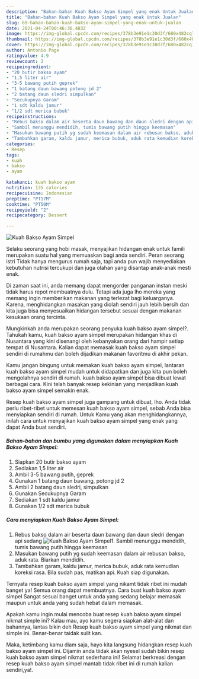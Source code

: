 ```yaml
---
description: "Bahan-bahan Kuah Bakso Ayam Simpel yang enak Untuk Jualan"
title: "Bahan-bahan Kuah Bakso Ayam Simpel yang enak Untuk Jualan"
slug: 69-bahan-bahan-kuah-bakso-ayam-simpel-yang-enak-untuk-jualan
date: 2021-04-24T00:46:36.483Z
image: https://img-global.cpcdn.com/recipes/378b3e91e1c30d3f/680x482cq70/kuah-bakso-ayam-simpel-foto-resep-utama.jpg
thumbnail: https://img-global.cpcdn.com/recipes/378b3e91e1c30d3f/680x482cq70/kuah-bakso-ayam-simpel-foto-resep-utama.jpg
cover: https://img-global.cpcdn.com/recipes/378b3e91e1c30d3f/680x482cq70/kuah-bakso-ayam-simpel-foto-resep-utama.jpg
author: Antonio Page
ratingvalue: 4.9
reviewcount: 3
recipeingredient:
- "20 butir bakso ayam"
- "1,5 liter air"
- "3-5 bawang putih geprek"
- "1 batang daun bawang potong jd 2"
- "2 batang daun sledri simpulkan"
- "Secukupnya Garam"
- "1 sdt kaldu jamur"
- "1/2 sdt merica bubuk"
recipeinstructions:
- "Rebus bakso dalam air beserta daun bawang dan daun sledri dengan api sedang"
- "Sambil menunggu mendidih, tumis bawang putih hingga keemasan"
- "Masukan bawang putih yg sudah keemasan dalam air rebusan bakso, aduk rata. Biarkan mendidih."
- "Tambahkan garam, kaldu jamur, merica bubuk, aduk rata kemudian koreksi rasa. Bila sudah pas, matikan api. Kuah siap digunakan."
categories:
- Resep
tags:
- kuah
- bakso
- ayam

katakunci: kuah bakso ayam 
nutrition: 135 calories
recipecuisine: Indonesian
preptime: "PT17M"
cooktime: "PT50M"
recipeyield: "2"
recipecategory: Dessert

---
```



![Kuah Bakso Ayam Simpel](https://img-global.cpcdn.com/recipes/378b3e91e1c30d3f/680x482cq70/kuah-bakso-ayam-simpel-foto-resep-utama.jpg)

Selaku seorang yang hobi masak, menyajikan hidangan enak untuk famili merupakan suatu hal yang memuaskan bagi anda sendiri. Peran seorang istri Tidak hanya mengurus rumah saja, tapi anda pun wajib menyediakan kebutuhan nutrisi tercukupi dan juga olahan yang disantap anak-anak mesti enak.

Di zaman  saat ini, anda memang dapat mengorder panganan instan meski tidak harus repot membuatnya dulu. Tetapi ada juga lho mereka yang memang ingin memberikan makanan yang terlezat bagi keluarganya. Karena, menghidangkan masakan yang diolah sendiri jauh lebih bersih dan kita juga bisa menyesuaikan hidangan tersebut sesuai dengan makanan kesukaan orang tercinta. 



Mungkinkah anda merupakan seorang penyuka kuah bakso ayam simpel?. Tahukah kamu, kuah bakso ayam simpel merupakan hidangan khas di Nusantara yang kini disenangi oleh kebanyakan orang dari hampir setiap tempat di Nusantara. Kalian dapat memasak kuah bakso ayam simpel sendiri di rumahmu dan boleh dijadikan makanan favoritmu di akhir pekan.

Kamu jangan bingung untuk memakan kuah bakso ayam simpel, lantaran kuah bakso ayam simpel mudah untuk didapatkan dan juga kita pun boleh mengolahnya sendiri di rumah. kuah bakso ayam simpel bisa dibuat lewat berbagai cara. Kini telah banyak resep kekinian yang menjadikan kuah bakso ayam simpel semakin enak.

Resep kuah bakso ayam simpel juga gampang untuk dibuat, lho. Anda tidak perlu ribet-ribet untuk memesan kuah bakso ayam simpel, sebab Anda bisa menyiapkan sendiri di rumah. Untuk Kamu yang akan menghidangkannya, inilah cara untuk menyajikan kuah bakso ayam simpel yang enak yang dapat Anda buat sendiri.

<!--inarticleads1-->

##### Bahan-bahan dan bumbu yang digunakan dalam menyiapkan Kuah Bakso Ayam Simpel:

1. Siapkan 20 butir bakso ayam
1. Sediakan 1,5 liter air
1. Ambil 3-5 bawang putih, geprek
1. Gunakan 1 batang daun bawang, potong jd 2
1. Ambil 2 batang daun sledri, simpulkan
1. Gunakan Secukupnya Garam
1. Sediakan 1 sdt kaldu jamur
1. Gunakan 1/2 sdt merica bubuk




<!--inarticleads2-->

##### Cara menyiapkan Kuah Bakso Ayam Simpel:

1. Rebus bakso dalam air beserta daun bawang dan daun sledri dengan api sedang
<img src="https://img-global.cpcdn.com/steps/cd58d73d0376bae9/160x128cq70/kuah-bakso-ayam-simpel-langkah-memasak-1-foto.jpg" alt="Kuah Bakso Ayam Simpel">1. Sambil menunggu mendidih, tumis bawang putih hingga keemasan
1. Masukan bawang putih yg sudah keemasan dalam air rebusan bakso, aduk rata. Biarkan mendidih.
1. Tambahkan garam, kaldu jamur, merica bubuk, aduk rata kemudian koreksi rasa. Bila sudah pas, matikan api. Kuah siap digunakan.




Ternyata resep kuah bakso ayam simpel yang nikamt tidak ribet ini mudah banget ya! Semua orang dapat membuatnya. Cara buat kuah bakso ayam simpel Sangat sesuai banget untuk anda yang sedang belajar memasak maupun untuk anda yang sudah hebat dalam memasak.

Apakah kamu ingin mulai mencoba buat resep kuah bakso ayam simpel nikmat simple ini? Kalau mau, ayo kamu segera siapkan alat-alat dan bahannya, lantas bikin deh Resep kuah bakso ayam simpel yang nikmat dan simple ini. Benar-benar taidak sulit kan. 

Maka, ketimbang kamu diam saja, hayo kita langsung hidangkan resep kuah bakso ayam simpel ini. Dijamin anda tiidak akan nyesel sudah bikin resep kuah bakso ayam simpel nikmat sederhana ini! Selamat berkreasi dengan resep kuah bakso ayam simpel mantab tidak ribet ini di rumah kalian sendiri,ya!.

